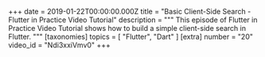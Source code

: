 +++
date = 2019-01-22T00:00:00.000Z
title = "Basic Client-Side Search - Flutter in Practice Video Tutorial"
description = """
This episode of Flutter in Practice Video Tutorial shows how to build a simple client-side search in Flutter.
"""
[taxonomies]
topics = [ "Flutter", "Dart" ]
[extra]
number = "20"
video_id = "Ndi3xxiVmv0"
+++




